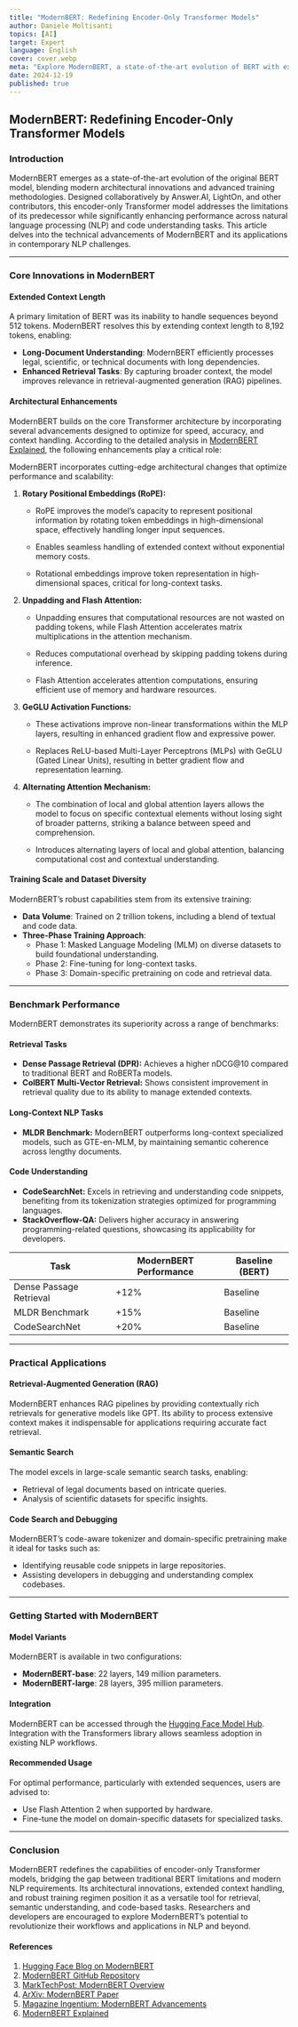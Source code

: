 ```yaml
---
title: "ModernBERT: Redefining Encoder-Only Transformer Models"
author: Daniele Moltisanti
topics: [AI]
target: Expert
language: English
cover: cover.webp
meta: "Explore ModernBERT, a state-of-the-art evolution of BERT with extended context handling, architectural enhancements, and applications in NLP and code understanding. Discover its benchmarks and practical use cases."
date: 2024-12-19
published: true
---
```



## ModernBERT: Redefining Encoder-Only Transformer Models

### Introduction

ModernBERT emerges as a state-of-the-art evolution of the original BERT model, blending modern architectural innovations and advanced training methodologies. Designed collaboratively by Answer.AI, LightOn, and other contributors, this encoder-only Transformer model addresses the limitations of its predecessor while significantly enhancing performance across natural language processing (NLP) and code understanding tasks. This article delves into the technical advancements of ModernBERT and its applications in contemporary NLP challenges.



---

### Core Innovations in ModernBERT

#### Extended Context Length

A primary limitation of BERT was its inability to handle sequences beyond 512 tokens. ModernBERT resolves this by extending context length to 8,192 tokens, enabling:

- **Long-Document Understanding**: ModernBERT efficiently processes legal, scientific, or technical documents with long dependencies.
- **Enhanced Retrieval Tasks**: By capturing broader context, the model improves relevance in retrieval-augmented generation (RAG) pipelines.

#### Architectural Enhancements

ModernBERT builds on the core Transformer architecture by incorporating several advancements designed to optimize for speed, accuracy, and context handling. According to the detailed analysis in [ModernBERT Explained](https://medium.com/ai-trends/modernbert-explained-0879efe8595a), the following enhancements play a critical role:

ModernBERT incorporates cutting-edge architectural changes that optimize performance and scalability:

1. **Rotary Positional Embeddings (RoPE):**
   - RoPE improves the model’s capacity to represent positional information by rotating token embeddings in high-dimensional space, effectively handling longer input sequences.

   - Enables seamless handling of extended context without exponential memory costs.
   - Rotational embeddings improve token representation in high-dimensional spaces, critical for long-context tasks.

2. **Unpadding and Flash Attention:**
   - Unpadding ensures that computational resources are not wasted on padding tokens, while Flash Attention accelerates matrix multiplications in the attention mechanism.

   - Reduces computational overhead by skipping padding tokens during inference.
   - Flash Attention accelerates attention computations, ensuring efficient use of memory and hardware resources.

3. **GeGLU Activation Functions:**
   - These activations improve non-linear transformations within the MLP layers, resulting in enhanced gradient flow and expressive power.

   - Replaces ReLU-based Multi-Layer Perceptrons (MLPs) with GeGLU (Gated Linear Units), resulting in better gradient flow and representation learning.

4. **Alternating Attention Mechanism:**
   - The combination of local and global attention layers allows the model to focus on specific contextual elements without losing sight of broader patterns, striking a balance between speed and comprehension.

   - Introduces alternating layers of local and global attention, balancing computational cost and contextual understanding.

#### Training Scale and Dataset Diversity

ModernBERT’s robust capabilities stem from its extensive training:

- **Data Volume**: Trained on 2 trillion tokens, including a blend of textual and code data.
- **Three-Phase Training Approach**:
  - Phase 1: Masked Language Modeling (MLM) on diverse datasets to build foundational understanding.
  - Phase 2: Fine-tuning for long-context tasks.
  - Phase 3: Domain-specific pretraining on code and retrieval data.

---

### Benchmark Performance

ModernBERT demonstrates its superiority across a range of benchmarks:

#### Retrieval Tasks

- **Dense Passage Retrieval (DPR):**
  Achieves a higher nDCG\@10 compared to traditional BERT and RoBERTa models.
- **ColBERT Multi-Vector Retrieval:**
  Shows consistent improvement in retrieval quality due to its ability to manage extended contexts.

#### Long-Context NLP Tasks

- **MLDR Benchmark:**
  ModernBERT outperforms long-context specialized models, such as GTE-en-MLM, by maintaining semantic coherence across lengthy documents.

#### Code Understanding

- **CodeSearchNet:**
  Excels in retrieving and understanding code snippets, benefiting from its tokenization strategies optimized for programming languages.
- **StackOverflow-QA:**
  Delivers higher accuracy in answering programming-related questions, showcasing its applicability for developers.

| **Task**                | **ModernBERT Performance** | **Baseline (BERT)** |
| ----------------------- | -------------------------- | ------------------- |
| Dense Passage Retrieval | +12%                       | Baseline            |
| MLDR Benchmark          | +15%                       | Baseline            |
| CodeSearchNet           | +20%                       | Baseline            |

---

### Practical Applications

#### Retrieval-Augmented Generation (RAG)

ModernBERT enhances RAG pipelines by providing contextually rich retrievals for generative models like GPT. Its ability to process extensive context makes it indispensable for applications requiring accurate fact retrieval.

#### Semantic Search

The model excels in large-scale semantic search tasks, enabling:

- Retrieval of legal documents based on intricate queries.
- Analysis of scientific datasets for specific insights.

#### Code Search and Debugging

ModernBERT’s code-aware tokenizer and domain-specific pretraining make it ideal for tasks such as:

- Identifying reusable code snippets in large repositories.
- Assisting developers in debugging and understanding complex codebases.

---

### Getting Started with ModernBERT

#### Model Variants

ModernBERT is available in two configurations:

- **ModernBERT-base**: 22 layers, 149 million parameters.
- **ModernBERT-large**: 28 layers, 395 million parameters.

#### Integration

ModernBERT can be accessed through the [Hugging Face Model Hub](https://huggingface.co/answerdotai/ModernBERT-base). Integration with the Transformers library allows seamless adoption in existing NLP workflows.

#### Recommended Usage

For optimal performance, particularly with extended sequences, users are advised to:

- Use Flash Attention 2 when supported by hardware.
- Fine-tune the model on domain-specific datasets for specialized tasks.

---

### Conclusion



ModernBERT redefines the capabilities of encoder-only Transformer models, bridging the gap between traditional BERT limitations and modern NLP requirements. Its architectural innovations, extended context handling, and robust training regimen position it as a versatile tool for retrieval, semantic understanding, and code-based tasks. Researchers and developers are encouraged to explore ModernBERT’s potential to revolutionize their workflows and applications in NLP and beyond.



#### References

1. [Hugging Face Blog on ModernBERT](https://huggingface.co/blog/modernbert)
2. [ModernBERT GitHub Repository](https://github.com/AnswerDotAI/ModernBERT)
3. [MarkTechPost: ModernBERT Overview](https://www.marktechpost.com/2024/12/20/lighton-and-answer-ai-releases-modernbert-a-new-model-series-that-is-a-pareto-improvement-over-bert-with-both-speed-and-accuracy)
4. [ArXiv: ModernBERT Paper](https://arxiv.org/abs/2412.13663)
5. [Magazine Ingentium: ModernBERT Advancements](https://magazine.ingentium.com/2024/12/22/modernbert-a-new-improved-bert-for-text-embeddings)
6. [ModernBERT Explained](https://medium.com/ai-trends/modernbert-explained-0879efe8595a)


